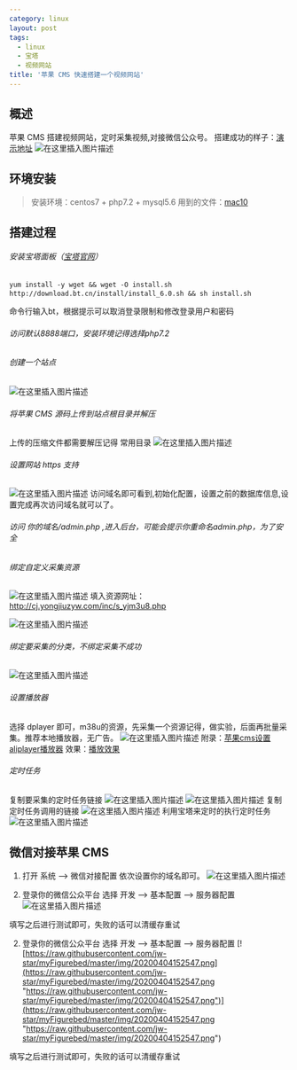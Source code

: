 ```yaml
---
category: linux
layout: post
tags:
  - linux
  - 宝塔
  - 视频网站
title: '苹果 CMS 快速搭建一个视频网站'
---
```


## 概述
苹果 CMS 搭建视频网站，定时采集视频,对接微信公众号。
搭建成功的样子：[演示地址](https://yyqqz.com)
![在这里插入图片描述](https://img-blog.csdnimg.cn/20200410153638320.png?x-oss-process=image/watermark,type_ZmFuZ3poZW5naGVpdGk,shadow_10,text_aHR0cHM6Ly9ibG9nLmNzZG4ubmV0L3FxXzM5ODQ2ODIw,size_16,color_FFFFFF,t_70)

## 环境安装
> 安装环境：centos7 + php7.2 + mysql5.6
用到的文件：[mac10](https://github.com/jw-star/myFigurebed/raw/master/%E8%8B%B9%E6%9E%9CCMS10%E9%9B%86%E5%90%88.rar "mac10")
## 搭建过程
###### 安装宝塔面板（[宝塔官网](https://www.bt.cn/ "宝塔官网")）
```shell
yum install -y wget && wget -O install.sh http://download.bt.cn/install/install_6.0.sh && sh install.sh
```
命令行输入bt，根据提示可以取消登录限制和修改登录用户和密码

###### 访问默认8888端口，安装环境记得选择php7.2

###### 创建一个站点
![在这里插入图片描述](https://img-blog.csdnimg.cn/2020041015201191.png?x-oss-process=image/watermark,type_ZmFuZ3poZW5naGVpdGk,shadow_10,text_aHR0cHM6Ly9ibG9nLmNzZG4ubmV0L3FxXzM5ODQ2ODIw,size_16,color_FFFFFF,t_70#pic_center)

###### 将苹果 CMS 源码上传到站点根目录并解压
上传的压缩文件都需要解压记得
常用目录
![在这里插入图片描述](https://img-blog.csdnimg.cn/20200410152124673.png?x-oss-process=image/watermark,type_ZmFuZ3poZW5naGVpdGk,shadow_10,text_aHR0cHM6Ly9ibG9nLmNzZG4ubmV0L3FxXzM5ODQ2ODIw,size_16,color_FFFFFF,t_70#pic_center)

###### 设置网站 https 支持

![在这里插入图片描述](https://img-blog.csdnimg.cn/2020041015222479.png?x-oss-process=image/watermark,type_ZmFuZ3poZW5naGVpdGk,shadow_10,text_aHR0cHM6Ly9ibG9nLmNzZG4ubmV0L3FxXzM5ODQ2ODIw,size_16,color_FFFFFF,t_70#pic_center)
访问域名即可看到,初始化配置，设置之前的数据库信息,设置完成再次访问域名就可以了。

###### 访问 你的域名/admin.php ,进入后台，可能会提示你重命名admin.php，为了安全


###### 绑定自定义采集资源
![在这里插入图片描述](https://img-blog.csdnimg.cn/20200410152633522.png?x-oss-process=image/watermark,type_ZmFuZ3poZW5naGVpdGk,shadow_10,text_aHR0cHM6Ly9ibG9nLmNzZG4ubmV0L3FxXzM5ODQ2ODIw,size_16,color_FFFFFF,t_70#pic_center)
填入资源网址：http://cj.yongjiuzyw.com/inc/s_yjm3u8.php


![在这里插入图片描述](https://img-blog.csdnimg.cn/20200410152731972.png?x-oss-process=image/watermark,type_ZmFuZ3poZW5naGVpdGk,shadow_10,text_aHR0cHM6Ly9ibG9nLmNzZG4ubmV0L3FxXzM5ODQ2ODIw,size_16,color_FFFFFF,t_70#pic_center)
###### 绑定要采集的分类，不绑定采集不成功
![在这里插入图片描述](https://img-blog.csdnimg.cn/20200410152920243.png?x-oss-process=image/watermark,type_ZmFuZ3poZW5naGVpdGk,shadow_10,text_aHR0cHM6Ly9ibG9nLmNzZG4ubmV0L3FxXzM5ODQ2ODIw,size_16,color_FFFFFF,t_70)

###### 设置播放器

选择 dplayer 即可，m38u的资源，先采集一个资源记得，做实验，后面再批量采集。推荐本地播放器，无广告。
![在这里插入图片描述](https://img-blog.csdnimg.cn/20200410153125119.png?x-oss-process=image/watermark,type_ZmFuZ3poZW5naGVpdGk,shadow_10,text_aHR0cHM6Ly9ibG9nLmNzZG4ubmV0L3FxXzM5ODQ2ODIw,size_16,color_FFFFFF,t_70)
附录：[苹果cms设置aliplayer播放器](https://blog.gojw.xyz/2020/04/10/%E8%8B%B9%E6%9E%9CCMS%E8%AE%BE%E7%BD%AEaliplayer%E6%92%AD%E6%94%BE%E5%99%A8/)
效果：[播放效果](https://yyqqz.com/vodplay/659-1-1.html)
###### 定时任务
复制要采集的定时任务链接
![在这里插入图片描述](https://img-blog.csdnimg.cn/20200410154018935.png?x-oss-process=image/watermark,type_ZmFuZ3poZW5naGVpdGk,shadow_10,text_aHR0cHM6Ly9ibG9nLmNzZG4ubmV0L3FxXzM5ODQ2ODIw,size_16,color_FFFFFF,t_70)
![在这里插入图片描述](https://img-blog.csdnimg.cn/20200410154224661.png?x-oss-process=image/watermark,type_ZmFuZ3poZW5naGVpdGk,shadow_10,text_aHR0cHM6Ly9ibG9nLmNzZG4ubmV0L3FxXzM5ODQ2ODIw,size_16,color_FFFFFF,t_70)
复制定时任务调用的链接
![在这里插入图片描述](https://img-blog.csdnimg.cn/20200410154428195.png?x-oss-process=image/watermark,type_ZmFuZ3poZW5naGVpdGk,shadow_10,text_aHR0cHM6Ly9ibG9nLmNzZG4ubmV0L3FxXzM5ODQ2ODIw,size_16,color_FFFFFF,t_70)
利用宝塔来定时的执行定时任务
![在这里插入图片描述](https://img-blog.csdnimg.cn/20200410154635540.png?x-oss-process=image/watermark,type_ZmFuZ3poZW5naGVpdGk,shadow_10,text_aHR0cHM6Ly9ibG9nLmNzZG4ubmV0L3FxXzM5ODQ2ODIw,size_16,color_FFFFFF,t_70)


## 微信对接苹果 CMS
1. 打开 系统 --> 微信对接配置
依次设置你的域名即可。
![在这里插入图片描述](https://img-blog.csdnimg.cn/20200410154755394.png?x-oss-process=image/watermark,type_ZmFuZ3poZW5naGVpdGk,shadow_10,text_aHR0cHM6Ly9ibG9nLmNzZG4ubmV0L3FxXzM5ODQ2ODIw,size_16,color_FFFFFF,t_70)

2. 登录你的微信公众平台
选择 开发 --> 基本配置 --> 服务器配置
![在这里插入图片描述](https://img-blog.csdnimg.cn/20200410154806789.png?x-oss-process=image/watermark,type_ZmFuZ3poZW5naGVpdGk,shadow_10,text_aHR0cHM6Ly9ibG9nLmNzZG4ubmV0L3FxXzM5ODQ2ODIw,size_16,color_FFFFFF,t_70)

填写之后进行测试即可，失败的话可以清缓存重试


2. 登录你的微信公众平台
选择 开发 --> 基本配置 --> 服务器配置
[![https://raw.githubusercontent.com/jw-star/myFigurebed/master/img/20200404152547.png](https://raw.githubusercontent.com/jw-star/myFigurebed/master/img/20200404152547.png "https://raw.githubusercontent.com/jw-star/myFigurebed/master/img/20200404152547.png")](https://raw.githubusercontent.com/jw-star/myFigurebed/master/img/20200404152547.png "https://raw.githubusercontent.com/jw-star/myFigurebed/master/img/20200404152547.png")

填写之后进行测试即可，失败的话可以清缓存重试
